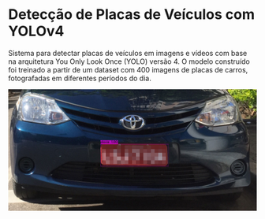 # Detecção de Placas de Veículos com YOLOv4
Sistema para detectar placas de veículos em imagens e vídeos com base na arquitetura You Only Look Once (YOLO) versão 4. O modelo construído foi treinado a partir de um dataset com 400 imagens de placas de carros, fotografadas em diferentes períodos do dia.

![img](deteccao1.jpg)
